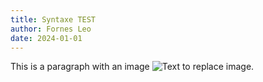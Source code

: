 ```yaml
---
title: Syntaxe TEST
author: Fornes Leo
date: 2024-01-01
---
```


This is a paragraph with an image ![Text to replace image](https://cdn-images-1.medium.com/max/697/1*tsHrUKwQXG1YZX0l957ISw.png).
